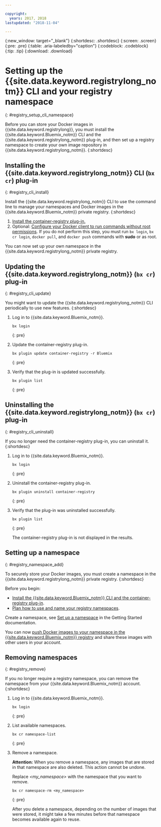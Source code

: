 ```yaml
---

copyright:
  years: 2017, 2018
lastupdated: "2018-11-04"

---
```


{:new_window: target="_blank"}
{:shortdesc: .shortdesc}
{:screen: .screen}
{:pre: .pre}
{:table: .aria-labeledby="caption"}
{:codeblock: .codeblock}
{:tip: .tip}
{:download: .download}


# Setting up the {{site.data.keyword.registrylong_notm}} CLI and your registry namespace
{: #registry_setup_cli_namespace}

Before you can store your Docker images in {{site.data.keyword.registrylong}}, you must install the {{site.data.keyword.Bluemix_notm}} CLI and the {{site.data.keyword.registrylong_notm}} plug-in, and then set up a registry namespace to create your own image repository in {{site.data.keyword.registrylong_notm}}.
{:shortdesc}




## Installing the {{site.data.keyword.registrylong_notm}} CLI (`bx cr`) plug-in
{: #registry_cli_install}

Install the {{site.data.keyword.registrylong_notm}} CLI to use the command line to manage your namespaces and Docker images in the {{site.data.keyword.Bluemix_notm}} private registry.
{:shortdesc}

1.  [Install the container-registry plug-in.](index.html#registry_cli_install)
2.  Optional: [Configure your Docker client to run commands without root permissions](https://docs.docker.com/engine/installation/linux/linux-postinstall). If you do not perform this step, you must run `bx login`, `bx cr login`, `docker pull`, and `docker push` commands with **sudo** or as root.

You can now set up your own namespace in the {{site.data.keyword.registrylong_notm}} private registry.

## Updating the {{site.data.keyword.registrylong_notm}} (`bx cr`) plug-in
{: #registry_cli_update}

You might want to update the {{site.data.keyword.registrylong_notm}} CLI periodically to use new features.
{:shortdesc}

1.  Log in to {{site.data.keyword.Bluemix_notm}}.

    ```
    bx login
    ```
    {: pre}

2.  Update the container-registry plug-in.

    ```
    bx plugin update container-registry -r Bluemix
    ```
    {: pre}

3.  Verify that the plug-in is updated successfully.

    ```
    bx plugin list
    ```
     {: pre}


## Uninstalling the {{site.data.keyword.registrylong_notm}} (`bx cr`) plug-in
{: #registry_cli_uninstall}

If you no longer need the container-registry plug-in, you can uninstall it.
{:shortdesc}

1.  Log in to {{site.data.keyword.Bluemix_notm}}.

    ```
    bx login
    ```
    {: pre}

2.  Uninstall the container-registry plug-in.

    ```
    bx plugin uninstall container-registry
    ```
    {: pre}

3.  Verify that the plug-in was uninstalled successfully.

    ```
    bx plugin list
    ```
    {: pre}

    The container-registry plug-in is not displayed in the results.


## Setting up a namespace
{: #registry_namespace_add}

To securely store your Docker images, you must create a namespace in the {{site.data.keyword.registrylong_notm}} private registry.
{:shortdesc}

Before you begin:

-   [Install the {{site.data.keyword.Bluemix_notm}} CLI and the container-registry plug-in](#registry_cli_install).
-   [Plan how to use and name your registry namespaces](registry_overview.html#registry_namespaces).

Create a namespace, see [Set up a namespace](index.html#registry_namespace_add) in the Getting Started documentation.

You can now [push Docker images to your namespace in the {{site.data.keyword.Bluemix_notm}} registry](registry_images_.html#registry_images_pushing) and share these images with other users in your account.

## Removing namespaces
{: #registry_remove}

If you no longer require a registry namespace, you can remove the namespace from your {{site.data.keyword.Bluemix_notm}} account.
{:shortdesc}

1.  Log in to {{site.data.keyword.Bluemix_notm}}.

    ```
    bx login
    ```
    {: pre}

2.  List available namespaces.

    ```
    bx cr namespace-list
    ```
    {: pre}

3.  Remove a namespace.

    **Attention:** When you remove a namespace, any images that are stored in that namespace are also deleted. This action cannot be undone.

    Replace _&lt;my_namespace&gt;_ with the namespace that you want to remove.

    ```
    bx cr namespace-rm <my_namespace>
    ```
    {: pre}

    After you delete a namespace, depending on the number of images that were stored, it might take a few minutes before that namespace becomes available again to reuse.
